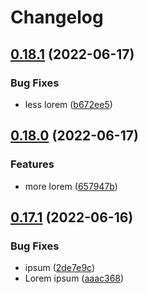# Changelog

## [0.18.1](https://github.com/alexkuklin/xsk/compare/v0.18.0...v0.18.1) (2022-06-17)


### Bug Fixes

* less lorem ([b672ee5](https://github.com/alexkuklin/xsk/commit/b672ee51936bd072f417a9b1114375654c02dc35))

## [0.18.0](https://github.com/alexkuklin/xsk/compare/v0.17.1...v0.18.0) (2022-06-17)


### Features

* more lorem ([657947b](https://github.com/alexkuklin/xsk/commit/657947b7c233e3f1c75e7c7dc030de1c3712312c))

## [0.17.1](https://github.com/alexkuklin/xsk/compare/v0.17.0...v0.17.1) (2022-06-16)


### Bug Fixes

* ipsum ([2de7e9c](https://github.com/alexkuklin/xsk/commit/2de7e9c1d7273482f45b7bff874601cffb356f57))
* Lorem ipsum ([aaac368](https://github.com/alexkuklin/xsk/commit/aaac368ab3892bd4ace8dff15ff9afe49cc30a20))
